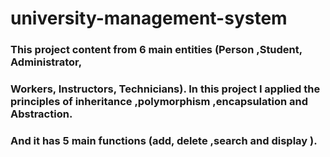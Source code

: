 # university-management-system
### This project content from 6 main entities (Person ,Student, Administrator,
### Workers, Instructors, Technicians). In this project I applied the principles of inheritance ,polymorphism ,encapsulation and Abstraction.
### And it has  5 main functions (add, delete ,search and display ).
